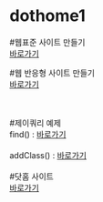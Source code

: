 # dothome1

#웹표준 사이트 만들기<br>
<a href="https://yongwan98.github.io/dothome1/webstandard/index.html">바로가기</a>

#웹 반응형 사이트 만들기<br>
<a href="https://yongwan98.github.io/dothome1/webstandard/index.html">바로가기</a>

<br>
<br>
#제이쿼리 예제<br>
find() : <a href="https://yongwan98.github.io/dothome1/jquery/jquery04_find2.html">바로가기</a>

<br>
<br>
addClass() : <a href="https://yongwan98.github.io/dothome1/jquery/jquery06_addClass2.html">바로가기</a>

<br>
<br>
#닷홈 사이트<br>
<a href="https://yongwan98.github.io/dothome1/index.html">바로가기</a>

